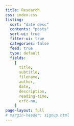 ```yaml
---
title: Research
css: index.css
listing:
  sort: "date desc"
  contents: "posts"
  sort-ui: true
  filter-ui: true
  categories: false
  feed: true
  type: default
  fields:
    [
      title,
      subtitle,
      filename,
      author,
      date,
      description,
      reading-time,
      erfc-no,
    ]
page-layout: full
# margin-header: signup.html
---
```

